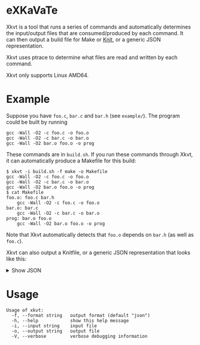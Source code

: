 # eXKaVaTe

Xkvt is a tool that runs a series of commands and automatically determines the input/output files that are consumed/produced by each command. It can then output a build file for Make or [Knit](https://github.com/zyedidia/knit), or a generic JSON representation.

Xkvt uses ptrace to determine what files are read and written by each command.

Xkvt only supports Linux AMD64.

# Example

Suppose you have `foo.c`, `bar.c` and `bar.h` (see `example/`). The program could be built by running

```
gcc -Wall -O2 -c foo.c -o foo.o
gcc -Wall -O2 -c bar.c -o bar.o
gcc -Wall -O2 bar.o foo.o -o prog
```

These commands are in `build.sh`. If you run these commands through Xkvt, it can automatically produce a Makefile for this build:

```
$ xkvt -i build.sh -f make -o Makefile
gcc -Wall -O2 -c foo.c -o foo.o
gcc -Wall -O2 -c bar.c -o bar.o
gcc -Wall -O2 bar.o foo.o -o prog
$ cat Makefile
foo.o: foo.c bar.h
	gcc -Wall -O2 -c foo.c -o foo.o
bar.o: bar.c
	gcc -Wall -O2 -c bar.c -o bar.o
prog: bar.o foo.o
	gcc -Wall -O2 bar.o foo.o -o prog
```

Note that Xkvt automatically detects that `foo.o` depends on `bar.h` (as well as `foo.c`).

Xkvt can also output a Knitfile, or a generic JSON representation that looks like this:

<details>
  <summary>Show JSON</summary>

    {
      "Commands": [
        {
          "Command": "gcc -Wall -O2 -c foo.c -o foo.o",
          "Inputs": [
            "foo.c",
            "bar.h"
          ],
          "Outputs": [
            "foo.o"
          ]
        },
        {
          "Command": "gcc -Wall -O2 -c bar.c -o bar.o",
          "Inputs": [
            "bar.c"
          ],
          "Outputs": [
            "bar.o"
          ]
        },
        {
          "Command": "gcc -Wall -O2 bar.o foo.o -o prog",
          "Inputs": [
            "bar.o",
            "foo.o"
          ],
          "Outputs": [
            "prog"
          ]
        }
      ]
    }

</details>

# Usage

```
Usage of xkvt:
  -f, --format string   output format (default "json")
  -h, --help            show this help message
  -i, --input string    input file
  -o, --output string   output file
  -V, --verbose         verbose debugging information
```
